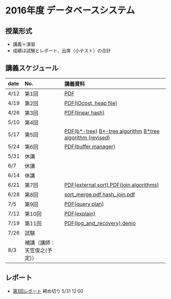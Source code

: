 2016年度 データベースシステム
====

## 授業形式
* 講義＋演習
* 成績は試験とレポート、出席（小テスト）の合計

## 講義スケジュール

| date  | No. | 講義資料 |
|:------|:----|:--------|
| 4/12  | 第1回 |[PDF](pdf/1st.pdf)|
| 4/19 | 第2回 |[PDF(IOcost, heap file)](pdf/data_structure_1.pdf) |
| 4/26 | 第3回 |[PDF(linear hash)](pdf/data_structure_2.pdf) |
| 5/10 | 第4回 | |
| 5/17 | 第5回 |[PDF(b*-tree)](pdf/data_structure_3.pdf) [B*-tree algorithm](pdf/BtreeAlgorithm_Japanese.pdf) [B*tree algorithm (revised)](pdf/BtreeAlgorithm_revised.pdf) |
| 5/24 | 第6回 |[PDF(buffer manager)](pdf/buffer_manager.pdf) |
| 5/31 | 休講 | |
| 6/7 | 休講| |
| 6/14 | 休講| |
| 6/21 | 第7回 |[PDF(external sort)](pdf/external_sort.pdf),[PDF(join algorithms)](pdf/join_algorithms.pdf) |
| 6/28 | 第8回 |[sort_merge.pdf](pdf/sort_merge.pdf),[hash_join.pdf](pdf/hash_join.pdf) |
| 7/5 | 第9回 |[PDF(query plan)](pdf/query_plan.pdf) |
| 7/12  |第10回|[PDF(explain)](pdf/explain.pdf) |
| 7/19 |第11回|[PDF(log_and_recovery)](pdf/log_and_recovery.pdf),[demo](pdf/recovery_demo.pdf) |
| 7/26 | 試験 | |
| 8/3 | 補講（講師：天笠俊之(予定)）|
## レポート
* [第1回レポート](report1.md) 締め切り 5/31 12:00 
